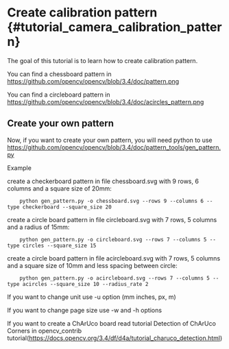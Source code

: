 Create calibration pattern {#tutorial_camera_calibration_pattern}
=========================================

The goal of this tutorial is to learn how to create calibration pattern.

You can find a chessboard pattern in https://github.com/opencv/opencv/blob/3.4/doc/pattern.png

You can find a circleboard pattern in https://github.com/opencv/opencv/blob/3.4/doc/acircles_pattern.png

Create your own pattern
---------------

Now, if you want to create your own pattern, you will need python to use https://github.com/opencv/opencv/blob/3.4/doc/pattern_tools/gen_pattern.py

Example

create a checkerboard pattern in file chessboard.svg with 9 rows, 6 columns and a square size of 20mm:

        python gen_pattern.py -o chessboard.svg --rows 9 --columns 6 --type checkerboard --square_size 20

create a circle board pattern in file circleboard.svg with 7 rows, 5 columns and a radius of 15mm:

        python gen_pattern.py -o circleboard.svg --rows 7 --columns 5 --type circles --square_size 15

create a circle board pattern in file acircleboard.svg with 7 rows, 5 columns and a square size of 10mm and less spacing between circle:

        python gen_pattern.py -o acircleboard.svg --rows 7 --columns 5 --type acircles --square_size 10 --radius_rate 2

If you want to change unit use -u option (mm inches, px, m)

If you want to change page size use -w and -h options

If you want to create a ChArUco board read tutorial Detection of ChArUco Corners in opencv_contrib tutorial(https://docs.opencv.org/3.4/df/d4a/tutorial_charuco_detection.html)